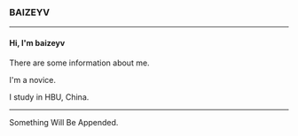 ### BAIZEYV
---
#### Hi, I'm baizeyv
There are some information about me.

I'm a novice.

I study in HBU, China.

---
Something Will Be Appended.
